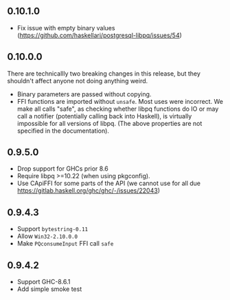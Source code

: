0.10.1.0
--------

- Fix issue with empty binary values (https://github.com/haskellari/postgresql-libpq/issues/54)

0.10.0.0
--------

There are technicallly two breaking changes in this release,
but they shouldn't affect anyone not doing anything weird.

- Binary parameters are passed without copying.
- FFI functions are imported without `unsafe`. Most uses were incorrect.
  We make all calls "safe", as checking whether libpq functions do IO
  or may call a notifier (potentially calling back into Haskell),
  is virtually impossible for all versions of libpq.
  (The above properties are not specified in the documentation).

0.9.5.0
-------

- Drop support for GHCs prior 8.6
- Require libpq >=10.22 (when using pkgconfig).
- Use CApiFFI for some parts of the API
  (we cannot use for all due https://gitlab.haskell.org/ghc/ghc/-/issues/22043)

0.9.4.3
-------

- Support `bytestring-0.11`
- Allow `Win32-2.10.0.0`
- Make `PQconsumeInput` FFI call `safe`

0.9.4.2
-------

- Support GHC-8.6.1
- Add simple smoke test

